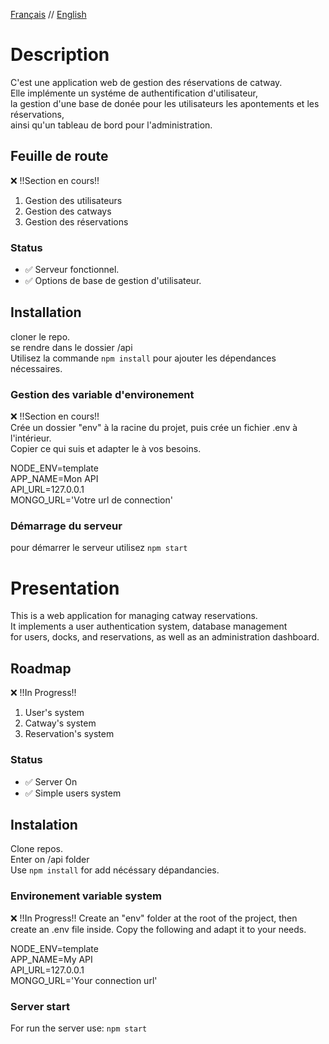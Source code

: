 [Français](#Description) // [English](#Presentation)


# Description
C'est une application web de gestion des réservations de catway.\
Elle implémente un systéme de authentification d'utilisateur,\
la gestion d'une base de donée pour les utilisateurs les apontements et les réservations,\
ainsi qu'un tableau de bord pour l'administration.

## Feuille de route
:x: !!Section en cours!!
1. Gestion des utilisateurs
2. Gestion des catways
3. Gestion des réservations

### Status
- :white_check_mark: Serveur fonctionnel.
- :white_check_mark: Options de base de gestion d'utilisateur.

## Installation
cloner le repo.\
se rendre dans le dossier /api\
Utilisez la commande `npm install` pour ajouter les dépendances nécessaires.

### Gestion des variable d'environement
:x: !!Section en cours!!\
Crée un dossier "env" à la racine du projet, puis crée un fichier .env à l'intérieur.\
Copier ce qui suis et adapter le à vos besoins.

NODE_ENV=template\
APP_NAME=Mon API\
API_URL=127.0.0.1\
MONGO_URL='Votre url de connection'

### Démarrage du serveur
pour démarrer le serveur utilisez
`npm start`

# Presentation
This is a web application for managing catway reservations.\
It implements a user authentication system, database management\
for users, docks, and reservations, as well as an administration dashboard.

## Roadmap
:x: !!In Progress!!
1. User's system
2. Catway's system
3. Reservation's system

### Status
- :white_check_mark: Server On
- :white_check_mark: Simple users system

## Instalation
Clone repos.\
Enter on /api folder\
Use `npm install` for add nécéssary dépandancies.

### Environement variable system
:x: !!In Progress!!
Create an "env" folder at the root of the project, then create an .env file inside.
Copy the following and adapt it to your needs.

NODE_ENV=template\
APP_NAME=My API\
API_URL=127.0.0.1\
MONGO_URL='Your connection url'

### Server start
For run the server use: `npm start`
